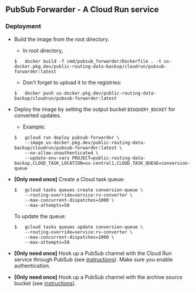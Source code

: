 ## PubSub Forwarder - A Cloud Run service

### Deployment

-   Build the image from the root directory.
    -   In root directory, 
    ```shell
    $   docker build -f cmd/pubsub_forwarder/Dockerfile . -t us-docker.pkg.dev/public-routing-data-backup/cloudrun/pubsub-forwarder:latest
    ```
    -   Don't forget to upload it to the registries: 
    ```shell
    $   docker push us-docker.pkg.dev/public-routing-data-backup/cloudrun/pubsub-forwarder:latest
    ```
-   Deploy the image by setting the output bucket `BIGQUERY_BUCKET` for
    converted updates.
    -   Example:
    ```shell
    $   gcloud run deploy pubsub-forwarder \
        --image us-docker.pkg.dev/public-routing-data-backup/cloudrun/pubsub-forwarder:latest \
        --no-allow-unauthenticated \
        --update-env-vars PROJECT=public-routing-data-backup,CLOUD_TASK_LOCATION=us-central1,CLOUD_TASK_QUEUE=conversion-queue
    ```
-  **[Only need once]** Create a Cloud task queue: 
    ```shell
    $   gcloud tasks queues create conversion-queue \
        --routing-override=service:rv-converter \
        --max-concurrent-dispatches=1000 \
        --max-attempts=50
    ```

    To update the queue: 
    ```shell
    $   gcloud tasks queues update conversion-queue \
        --routing-override=service:rv-converter \
        --max-concurrent-dispatches=1000 \
        --max-attempts=50
    ```

-  **[Only need once]** Hook up a PubSub channel with the Cloud Run service
    through PubSub (see
    [instructions](https://cloud.google.com/run/docs/triggering/pubsub-push)).
    Make sure you enable authentication.
-  **[Only need once]** Hook up a PubSub channel with the archive source
    bucket (see
    [instructions](https://cloud.google.com/storage/docs/pubsub-notifications)).

